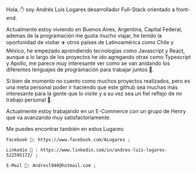 Hola, ✋ soy Andrés Luis Logares desarrollador Full-Stack orientado a front-end.


  Actualmente estoy viviendo en Buenos Aires, Argentina, Capital Federal, ademas de la programación me gusta mucho viajar, he tenido la oportunidad de visitar ✈️ otros países de Latinoamérica como Chile y México, he empezado aprendiendo tecnologías como Javascript y React, aunque a lo largo de los proyectos he ido agregando otras como Typescript y Apollo, me parece muy interesante ver como se van anidando los diferentes lenguajes de programación para trabajar juntos 🤝.

  Si bien de momento no cuento como muchos proyectos realizados, pero es una meta personal poder ir haciendo que este github sea muchas más interesante para la gente que lo visite y a su vez sea un fiel reflejo de mi trabajo personal 🚧.
  
  Actualmente estoy trabajando en un E-Commerce con un grupo de Henry que va avanzando muy satisfactoriamente.
  
   Me puedes encontrar también en estos Lugares:
   
    Facebook 🔗: https://www.facebook.com/ALogares ;
    
    Linkedin 🔗 : https://www.linkedin.com/in/andres-luis-logares-522595172/ ;
    
    E-Mail 📧: Andresl940@hotmail.com ;
